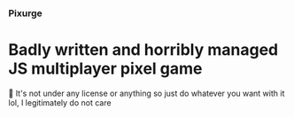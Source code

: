 ### Pixurge
# Badly written and horribly managed JS multiplayer pixel game

📎 It's not under any license or anything so just do whatever you want with it lol, I legitimately do not care
